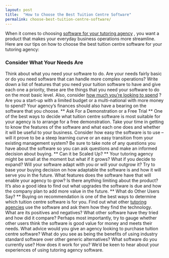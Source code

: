 ```yaml
---
layout: post
title:  "How to Choose the Best Tuition Centre Software"
permalink: choose-best-tuition-centre-software/
---
```

 When it comes to choosing [ software for your tutoring agency](https://tutorcruncher.com/) , you want
a product that makes your everyday business operations more streamline. Here
are our tips on how to choose the best tuition centre software for your
tutoring agency: 

### Consider What Your Needs Are

Think about what you need
your software to do. Are your needs fairly basic or do you need software that
can handle more complex operations? Write down a list of features that you
need your tuition software to have and give each one a priority, these are the
things that you need your software to do on the most basic level. Also,
consider [how much you’re looking to spend](https://tutorcruncher.com/pricing/) ? Are you a start-up with a limited
budget or a multi-national with more money to spend? Your agency’s finances
should also have a bearing on the software that you choose. ** Ask For a
Demonstration or a Free Trial ** One of the best ways to decide what tuition
centre software is most suitable for your agency is to arrange for a free
demonstration. Take your time in getting to know the features of the software
and what each one does and whether it will be useful to your business.
Consider how easy the software is to use – will it prove to be a steep
learning curve or an easy transition from your existing management system? Be
sure to take note of any questions you have about the software so you can ask
questions and make an informed decision about buying. ** Can it be Scaled Up?
** Your tutoring agency might be small at the moment but what if it grows?
What if you decide to expand? Will your software adapt with you or will your
outgrow it? Try to base your buying decision on how adaptable the software is
and how it will serve you in the future. What features does the software have
that will enable your agency to grow? Is there anything limiting about the
product? It’s also a good idea to find out what upgrades the software is due
and how the company plan to add more value in the future. ** What do Other
Users Say? ** Buying on recommendation is one of the best ways to determine
which tuition centre software is for you. Find out what other [tutoring agencies](https://tutorcruncher.com/tutor-agencies/) use the software and
ask them how they find the technology. What are its positives and negatives?
What other software have they tried and how did it compare? Perhaps most
importantly, try to gauge whether other users think the software is good value
for money and meets their needs. What advice would you give an agency looking
to purchase tuition centre software? What do you see as being the benefits of
using industry standard software over other generic alternatives? What
software do you currently use? How does it work for you? We’d be keen to hear
about your experiences of using tutoring agency software.
